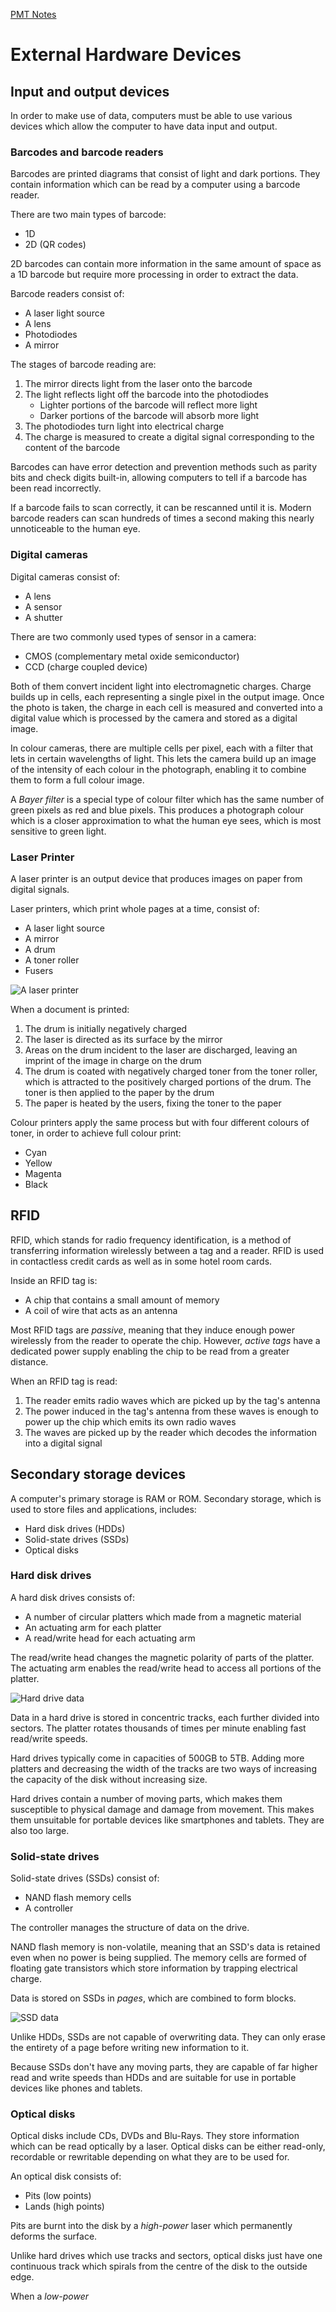 [PMT Notes](https://www.physicsandmathstutor.com/pdf-pages/?pdf=https%3A%2F%2Fpmt.physicsandmathstutor.com%2Fdownload%2FComputer-Science%2FA-level%2FNotes%2FAQA%2F07-Fundamentals-of-Computer-Organisation-and-Architecture%2FAdvanced%2F7.4.%20External%20Hardware%20Devices%20-%20Advanced.pdf)

# External Hardware Devices


## Input and output devices

In order to make use of data, computers must be able to use various devices which allow the computer to have data input and output.

### Barcodes and barcode readers

Barcodes are printed diagrams that consist of light and dark portions. They contain information which can be read by a computer using a barcode reader.

There are two main types of barcode:
- 1D
- 2D (QR codes)

2D barcodes can contain more information in the same amount of space as a 1D barcode but require more processing in order to extract the data.

Barcode readers consist of:
- A laser light source
- A lens
- Photodiodes
- A mirror

The stages of barcode reading are:
1. The mirror directs light from the laser onto the barcode
2. The light reflects light off the barcode into the photodiodes
	- Lighter portions of the barcode will reflect more light
	- Darker portions of the barcode will absorb more light
3. The photodiodes turn light into electrical charge
4. The charge is measured to create a digital signal corresponding to the content of the barcode

Barcodes can have error detection and prevention methods such as parity bits and check digits built-in, allowing computers to tell if a barcode has been read incorrectly.

If a barcode fails to scan correctly, it can be rescanned until it is. Modern barcode readers can scan hundreds of times a second making this nearly unnoticeable to the human eye.

### Digital cameras

Digital cameras consist of:
- A lens
- A sensor
- A shutter

There are two commonly used types of sensor in a camera:
- CMOS (complementary metal oxide semiconductor)
- CCD (charge coupled device)

Both of them convert incident light into electromagnetic charges. Charge builds up in cells, each representing a single pixel in the output image. Once the photo is taken, the charge in each cell is measured and converted into a digital value which is processed by the camera and stored as a digital image.

In colour cameras, there are multiple cells per pixel, each with a filter that lets in certain wavelengths of light. This lets the camera build up an image of the intensity of each colour in the photograph, enabling it to combine them to form a full colour image.

A *Bayer filter* is a special type of colour filter which has the same number of green pixels as red and blue pixels. This produces a photograph colour which is a closer approximation to what the human eye sees, which is most sensitive to green light.

### Laser Printer

A laser printer is an output device that produces images on paper from digital signals.

Laser printers, which print whole pages at a time, consist of:
- A laser light source
- A mirror
- A drum
- A toner roller
- Fusers

![A laser printer](/Static/laser-printer.png)

When a document is printed:
1. The drum is initially negatively charged
2. The laser is directed as its surface by the mirror
3. Areas on the drum incident to the laser are discharged, leaving an imprint of the image in charge on the drum
4. The drum is coated with negatively charged toner from the toner roller, which is attracted to the positively charged portions of the drum. The toner is then applied to the paper by the drum
5. The paper is heated by the users, fixing the toner to the paper

Colour printers apply the same process but with four different colours of toner, in order to achieve full colour print:
- Cyan
- Yellow
- Magenta
- Black

## RFID

RFID, which stands for radio frequency identification, is a method of transferring information wirelessly between a tag and a reader. RFID is used in contactless credit cards as well as in some hotel room cards.

Inside an RFID tag is:
- A chip that contains a small amount of memory
- A coil of wire that acts as an antenna

Most RFID tags are *passive*, meaning that they induce enough power wirelessly from the reader to operate the chip. However, *active tags* have a dedicated power supply enabling the chip to be read from a greater distance.

When an RFID tag is read:
1. The reader emits radio waves which are picked up by the tag's antenna
2. The power induced in the tag's antenna from these waves is enough to power up the chip which emits its own radio waves
3. The waves are picked up by the reader which decodes the information into a digital signal

## Secondary storage devices

A computer's primary storage is RAM or ROM. Secondary storage, which is used to store files and applications, includes:
- Hard disk drives (HDDs)
- Solid-state drives (SSDs)
- Optical disks

### Hard disk drives

A hard disk drives consists of:
- A number of circular platters which made from a magnetic material
- An actuating arm for each platter
- A read/write head for each actuating arm

The read/write head changes the magnetic polarity of parts of the platter. The actuating arm enables the read/write head to access all portions of the platter.

![Hard drive data](/Static/hard-drive-data.png)

Data in a hard drive is stored in concentric tracks, each further divided into sectors. The platter rotates thousands of times per minute enabling fast read/write speeds.

Hard drives typically come in capacities of 500GB to 5TB. Adding more platters and decreasing the width of the tracks are two ways of increasing the capacity of the disk without increasing size.

Hard drives contain a number of moving parts, which makes them susceptible to physical damage and damage from movement. This makes them unsuitable for portable devices like smartphones and tablets. They are also too large.

### Solid-state drives

Solid-state drives (SSDs) consist of:
- NAND flash memory cells
- A controller

The controller manages the structure of data on the drive.

NAND flash memory is non-volatile, meaning that an SSD's data is retained even when no power is being supplied. The memory cells are formed of floating gate transistors which store information by trapping electrical charge.

Data is stored on SSDs in *pages*, which are combined to form blocks.

![SSD data](/Static/ssd-data.png)

Unlike HDDs, SSDs are not capable of overwriting data. They can only erase the entirety of a page before writing new information to it.

Because SSDs don't have any moving parts, they are capable of far higher read and write speeds than HDDs and are suitable for use in portable devices like phones and tablets.

### Optical disks

Optical disks include CDs, DVDs and Blu-Rays. They store information which can be read optically by a laser. Optical disks can be either read-only, recordable or rewritable depending on what they are to be used for.

An optical disk consists of:
- Pits (low points)
- Lands (high points)

Pits are burnt into the disk by a *high-power* laser which permanently deforms the surface.

Unlike hard drives which use tracks and sectors, optical disks just have one continuous track which spirals from the centre of the disk to the outside edge.

When a *low-power*










 










